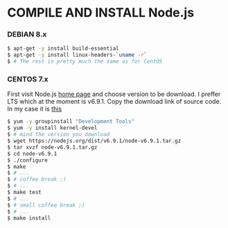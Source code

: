 # COMPILE AND INSTALL Node.js 
### DEBIAN 8.x
```sh
$ apt-get -y install build-essential 
$ apt-get -y install linux-headers-`uname -r`
$ # The rest is pretty much the same as for CentOS
```
### CENTOS 7.x
First visit Node.js [home page] and choose version to be download. I preffer LTS which at the moment is v6.9.1. 
Copy the download link of source code. In my case it is [this]
```sh
$ yum -y groupinstall "Development Tools"
$ yum -y install kernel-devel
$ # mind the version you download
$ wget https://nodejs.org/dist/v6.9.1/node-v6.9.1.tar.gz
$ tar xvzf node-v6.9.1.tar.gz
$ cd node-v6.9.1
$ ./configure
$ make
$ # ...
$ # coffee break ;)
$ # ...
$ make test
$ # ...
$ # small coffee break ;)
$ # ...
$ make install
```
[home page]: <https://nodejs.org/en/download/>
[this]: <https://nodejs.org/dist/v6.9.1/node-v6.9.1.tar.gz>
